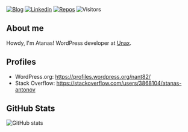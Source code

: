 [![Blog](https://img.shields.io/badge/-atanasantonov.com-blue?style=flat&logo=WordPress&logoColor=white&link=https://atanasantonov.com/)](https://atanasantonov.com/)
[![Linkedin](https://img.shields.io/badge/-LinkedIn-blue?style=flat&logo=Linkedin&logoColor=white&link=https://www.linkedin.com/in/atanas-antonov-108/)](https://www.linkedin.com/in/atanas-antonov-108/)
[![Repos](https://badges.pufler.dev/repos/atanasantonov)](https://badges.pufler.dev)
![Visitors](https://visitor-badge.laobi.icu/badge?page_id=atanasantonov.atanasantonov)

## About me

Howdy, I'm Atanas! WordPress developer at [Unax](https://unax.org).

## Profiles
- WordPress.org: https://profiles.wordpress.org/nant82/
- Stack Overflow: https://stackoverflow.com/users/3868104/atanas-antonov

## GitHub Stats

![GitHub stats](https://github-readme-stats.vercel.app/api?username=atanasantonov&show_icons=true&theme=default&count_private=true&include_all_commits=true&&hide_title=true)
